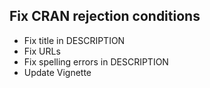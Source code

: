 ## Fix CRAN rejection conditions

 * Fix title in DESCRIPTION
 * Fix URLs
 * Fix spelling errors in DESCRIPTION
 * Update Vignette
